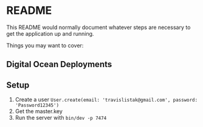 # README

This README would normally document whatever steps are necessary to get the
application up and running.

Things you may want to cover:

## Digital Ocean Deployments

## Setup
1. Create a user `User.create(email: 'travislistak@gmail.com', password: 'Password12345')`
2. Get the master.key 
3. Run the server with `bin/dev -p 7474`
